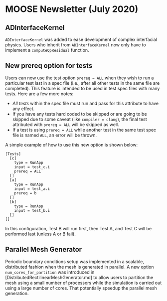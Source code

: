 # MOOSE Newsletter (July 2020)

## ADInterfaceKernel

`ADInterfaceKernel` was added to ease development of complex interfacial
physics. Users who inherit from `ADInterfaceKernel` now only have to implement a
`computeQpResidual` function.

## New prereq option for tests

Users can now use the test option `prereq = ALL` when they wish to run a
particular test last in a spec file (i.e., after all other tests in the same
file are completed). This feature is intended to be used in test spec files with
many tests. Here are a few more notes:

- *All tests* within the spec file must run and pass for this
  attribute to have any effect.
- If you have any tests hard coded to be skipped or are going to be skipped due
  to some caveat (like `compiler = clang`), the final test attributed with
  `prereq = ALL` will be skipped as well.
- If a test is using `prereq = ALL` while another test in the same test spec
  file is named `ALL`, an error will be thrown.

A simple example of how to use this new option is shown below:

```
[Tests]
  [c]
    type = RunApp
    input = test_c.i
    prereq = ALL
  []
  [a]
    type = RunApp
    input = test_a.i
    prereq = b
  []
  [b]
    type = RunApp
    input = test_b.i
  []
[]
```

In this configuration, Test B will run first, then Test A, and Test C will be
performed last (unless A or B fail).

## Parallel Mesh Generator

Periodic boundary conditions setup was implemented in a scalable, distributed
fashion when the mesh is generated in parallel. A new option `num_cores_for_partition`
was introduced in [DistributedRectilinearMeshGenerator.md] to allow users to partition
the mesh using a small number of processors while the simulation is carried out using a
large number of cores. That potentially speedup the parallel mesh generation.
